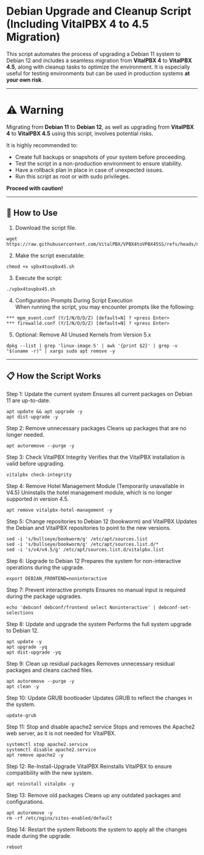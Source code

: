 # Debian Upgrade and Cleanup Script (Including VitalPBX 4 to 4.5 Migration)

This script automates the process of upgrading a Debian 11 system to Debian 12 and includes a seamless migration from **VitalPBX 4** to **VitalPBX 4.5**, along with cleanup tasks to optimize the environment. It is especially useful for testing environments but can be used in production systems **at your own risk**.

---

# ⚠️ Warning

Migrating from **Debian 11** to **Debian 12**, as well as upgrading from **VitalPBX 4** to **VitalPBX 4.5** using this script, involves potential risks. 

It is highly recommended to:

- Create full backups or snapshots of your system before proceeding.
- Test the script in a non-production environment to ensure stability.
- Have a rollback plan in place in case of unexpected issues.
- Run this script as root or with sudo privileges.

**Proceed with caution!**

---
## 🚀 How to Use

1. Download the script file.
```
wget https://raw.githubusercontent.com/VitalPBX/VPBX4toVPBX45SS/refs/heads/main/vpbx4tovpbx45.sh
```
2. Make the script executable:
```
chmod +x vpbx4tovpbx45.sh
```
3. Execute the script:
```
./vpbx4tovpbx45.sh
```
4. Configuration Prompts During Script Execution<br>
When running the script, you may encounter prompts like the following:
```
*** mpm_event.conf (Y/I/N/O/D/Z) [default=N] ? <press Enter>
*** firewalld.conf (Y/I/N/O/D/Z) [default=N] ? <press Enter>
```
5. Optional: Remove All Unused Kernels from Version 5.x
```
dpkg --list | grep 'linux-image-5' | awk '{print $2}' | grep -v "$(uname -r)" | xargs sudo apt remove -y
```
---
## 📋 How the Script Works

Step 1: Update the current system
Ensures all current packages on Debian 11 are up-to-date.
```
apt update && apt upgrade -y
apt dist-upgrade -y
```
Step 2: Remove unnecessary packages
Cleans up packages that are no longer needed.
```
apt autoremove --purge -y
```
Step 3: Check VitalPBX Integrity
Verifies that the VitalPBX installation is valid before upgrading.
```
vitalpbx check-integrity
```
Step 4: Remove Hotel Management Module (Temporarily unavailable in V4.5)
Uninstalls the hotel management module, which is no longer supported in version 4.5.
```
apt remove vitalpbx-hotel-management -y
```
Step 5: Change repositories to Debian 12 (bookworm) and VitalPBX
Updates the Debian and VitalPBX repositories to point to the new versions.
```
sed -i 's/bullseye/bookworm/g' /etc/apt/sources.list
sed -i 's/bullseye/bookworm/g' /etc/apt/sources.list.d/*
sed -i 's/v4/v4.5/g' /etc/apt/sources.list.d/vitalpbx.list
```
Step 6: Upgrade to Debian 12
Prepares the system for non-interactive operations during the upgrade.
```
export DEBIAN_FRONTEND=noninteractive
```
Step 7: Prevent interactive prompts
Ensures no manual input is required during the package upgrades.
```
echo 'debconf debconf/frontend select Noninteractive' | debconf-set-selections
```
Step 8: Update and upgrade the system
Performs the full system upgrade to Debian 12.
```
apt update -y
apt upgrade -yq
apt dist-upgrade -yq
```
Step 9: Clean up residual packages
Removes unnecessary residual packages and cleans cached files.
```
apt autoremove --purge -y
apt clean -y
```
Step 10: Update GRUB bootloader
Updates GRUB to reflect the changes in the system.
```
update-grub
```
Step 11: Stop and disable apache2 service
Stops and removes the Apache2 web server, as it is not needed for VitalPBX.
```
systemctl stop apache2.service
systemctl disable apache2.service
apt remove apache2 -y
```
Step 12: Re-Install-Upgrade VitalPBX
Reinstalls VitalPBX to ensure compatibility with the new system.
```
apt reinstall vitalpbx -y
```
Step 13: Remove old packages
Cleans up any outdated packages and configurations.
```
apt autoremove -y
rm -rf /etc/nginx/sites-enabled/default
```
Step 14: Restart the system
Reboots the system to apply all the changes made during the upgrade.
```
reboot
```
